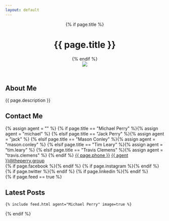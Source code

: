 ```yaml
---
layout: default
---
```

<header>
  {% if page.title %}<h1>{{ page.title }}</h1>{% endif %}
  <div id="header-image"><img src="{{ page.image }}" /></div>
</header>
<div class="feed-content">

  <div class="clearfix section">
    <div class="split-section about-me-section">
      <h2 id="about-me">About Me</h2>
      <p>{{ page.description }}</p>
    </div>
    <div class="split-section contact-me-section">
      <h2 id="contact-me">Contact Me</h2>
      {% assign agent = "" %}
      {% if page.title == "Michael Perry" %}{% assign agent = "michael" %}
      {% elsif page.title == "Jack Perry" %}{% assign agent = "jack" %}
      {% elsif page.title == "Mason Conley" %}{% assign agent = "mason.conley" %}
      {% elsif page.title == "Tim Leary" %}{% assign agent = "tim.leary" %}
      {% elsif page.title == "Travis Clemens" %}{% assign agent = "travis.clemens" %}
      {% endif %}
      <a class="contact-section" href="tel:1-{{ page.phone }}"><i class="theperrygroup-phone"></i>{{ page.phone }}</a>
      <a class="contact-section" href="mailto:{{ agent }}@theperry.group"><i class="theperrygroup-email"></i>{{ agent }}@theperry.group</a>
      <div class="contact-section social-container">
        {% if page.facebook %}<a class="social" href="https://www.facebook.com/{{ page.facebook }}" target="_blank" title="Connect with me on Facebook"><i class="theperrygroup-facebook"></i></a>{% endif %}
        {% if page.instagram %}<a class="social" href="https://www.instagram.com/{{ page.instagram }}" target="_blank" title="Connect with me on Instagram"><i class="theperrygroup-instagram"></i></a>{% endif %}
        {% if page.twitter %}<a class="social" href="https://www.twitter.com/{{ page.twitter }}" target="_blank" title="Connect with me on Twitter"><i class="theperrygroup-twitter"></i></a>{% endif %}
        {% if page.linkedin %}<a class="social" href="https://www.linkedin.com/in/{{ page.linkedin }}" target="_blank" title="Connect with me on LinkedIn"><i class="theperrygroup-linkedin"></i></a>{% endif %}
      </div>
    </div>
  </div>
  {% if page.feed == true %}<div class="section">
    <h2 id="latest-posts">Latest Posts</h2>

    {% include feed.html agent="Michael Perry" image=true %}

  </div>{% endif %}

</div>
